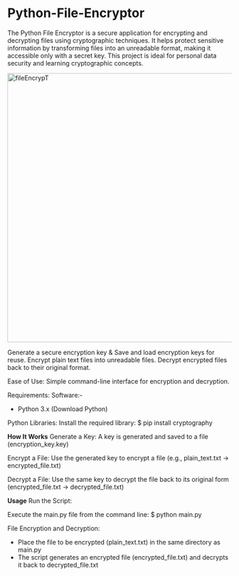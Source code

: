 # Python-File-Encryptor
The Python File Encryptor is a secure application for encrypting and decrypting files using cryptographic techniques. It helps protect sensitive information by transforming files into an unreadable format, making it accessible only with a secret key. This project is ideal for personal data security and learning cryptographic concepts.


<img width="604" alt="fileEncrypT" src="https://github.com/user-attachments/assets/d31283f7-03ac-4a5a-bf31-c0f9b1c6f9b9" />



Generate a secure encryption key & Save and load encryption keys for reuse.
Encrypt plain text files into unreadable files.
Decrypt encrypted files back to their original format.

Ease of Use:
Simple command-line interface for encryption and decryption.

Requirements:
Software:-
- Python 3.x (Download Python)

Python Libraries:
Install the required library:
$ pip install cryptography

**How It Works**
Generate a Key:
A key is generated and saved to a file (encryption_key.key)

Encrypt a File:
Use the generated key to encrypt a file (e.g., plain_text.txt → encrypted_file.txt)

Decrypt a File:
Use the same key to decrypt the file back to its original form (encrypted_file.txt → decrypted_file.txt)

**Usage**
Run the Script:

Execute the main.py file from the command line:
$ python main.py

File Encryption and Decryption:
- Place the file to be encrypted (plain_text.txt) in the same directory as main.py
- The script generates an encrypted file (encrypted_file.txt) and decrypts it back to decrypted_file.txt

